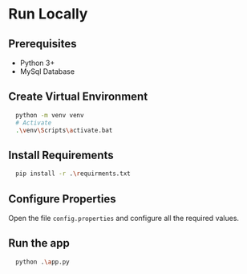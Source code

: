 # Run Locally

## Prerequisites

- Python 3+
- MySql Database

## Create Virtual Environment

```bash
  python -m venv venv
  # Activate
  .\venv\Scripts\activate.bat
```
## Install Requirements

```bash
  pip install -r .\requirments.txt
```
## Configure Properties

Open the file `config.properties` and configure all the required values.

## Run the app

```bash
  python .\app.py
```

